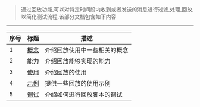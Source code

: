 > 通过回放功能,可以对特定时间段内收到或者发送的消息进行过滤,处理,回放,以简化测试流程.该部分文档包含如下内容

---

| 序号 | 标题                               | 描述                         |
| ---- | ---------------------------------- | ---------------------------- |
| 1    | [概念](zh-cn/replay/concept.md)    | 介绍回放使用中一些相关的概念 |
| 2    | [能力](zh-cn/replay/capability.md) | 介绍回放能够实现的能力       |
| 3    | [使用](zh-cn/replay/usage.md)      | 介绍回放的使用               |
| 4    | [示例](zh-cn/replay/demo.md)       | 提供一些回放的使用示例       |
| 5    | [调试](zh-cn/replay/debug.md)      | 介绍如何进行回放脚本的调试   |
